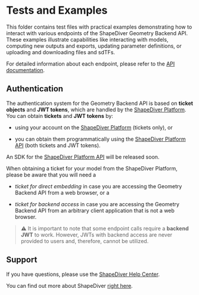 # Tests and Examples

This folder contains test files with practical examples demonstrating how to interact with various
endpoints of the ShapeDiver Geometry Backend API. These examples illustrate capabilities like
interacting with models, computing new outputs and exports, updating parameter definitions, or
uploading and downloading files and sdTFs.

For detailed information about each endpoint, please refer to the
[API documentation](https://sdeuc1.eu-central-1.shapediver.com/api/v2/docs/).

## Authentication

The authentication system for the Geometry Backend API is based on **ticket objects** and **JWT
tokens**, which are handled by the [ShapeDiver Platform](https://www.shapediver.com/app/). You can
obtain **tickets** and **JWT tokens** by:

- using your account on the [ShapeDiver Platform](https://www.shapediver.com/app/) (tickets only),
    or

- you can obtain them programmatically using the
    [ShapeDiver Platform API](https://app.shapediver.com/api/documentation) (both tickets and JWT
    tokens).

An SDK for the [ShapeDiver Platform API](https://app.shapediver.com/api/documentation) will be
released soon.

When obtaining a ticket for your model from the ShapeDiver Platform, please be aware that you will
need a

- _ticket for direct embedding_ in case you are accessing the Geometry Backend API from a web
    browser, or a

- _ticket for backend access_ in case you are accessing the Geometry Backend API from an arbitrary
    client application that is not a web browser.

> :warning: It is important to note that some endpoint calls require a **backend JWT** to work.
> However, JWTs with backend access are never provided to users and, therefore, cannot be utilized.

## Support

If you have questions, please use the [ShapeDiver Help Center](https://help.shapediver.com/).

You can find out more about ShapeDiver [right here](https://www.shapediver.com/).
